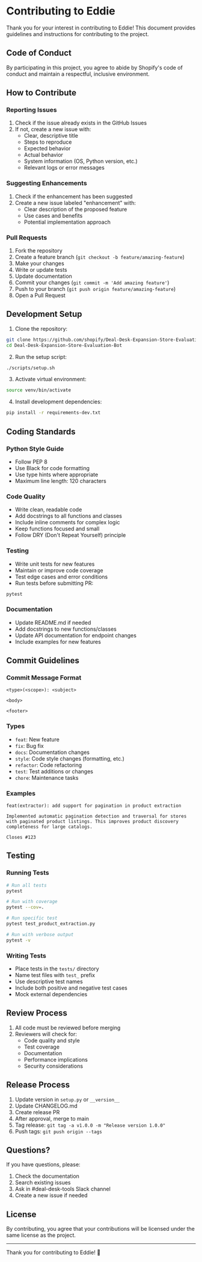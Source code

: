 # Contributing to Eddie

Thank you for your interest in contributing to Eddie! This document provides guidelines and instructions for contributing to the project.

## Code of Conduct

By participating in this project, you agree to abide by Shopify's code of conduct and maintain a respectful, inclusive environment.

## How to Contribute

### Reporting Issues

1. Check if the issue already exists in the GitHub Issues
2. If not, create a new issue with:
   - Clear, descriptive title
   - Steps to reproduce
   - Expected behavior
   - Actual behavior
   - System information (OS, Python version, etc.)
   - Relevant logs or error messages

### Suggesting Enhancements

1. Check if the enhancement has been suggested
2. Create a new issue labeled "enhancement" with:
   - Clear description of the proposed feature
   - Use cases and benefits
   - Potential implementation approach

### Pull Requests

1. Fork the repository
2. Create a feature branch (`git checkout -b feature/amazing-feature`)
3. Make your changes
4. Write or update tests
5. Update documentation
6. Commit your changes (`git commit -m 'Add amazing feature'`)
7. Push to your branch (`git push origin feature/amazing-feature`)
8. Open a Pull Request

## Development Setup

1. Clone the repository:
```bash
git clone https://github.com/shopify/Deal-Desk-Expansion-Store-Evaluation-Bot.git
cd Deal-Desk-Expansion-Store-Evaluation-Bot
```

2. Run the setup script:
```bash
./scripts/setup.sh
```

3. Activate virtual environment:
```bash
source venv/bin/activate
```

4. Install development dependencies:
```bash
pip install -r requirements-dev.txt
```

## Coding Standards

### Python Style Guide

- Follow PEP 8
- Use Black for code formatting
- Use type hints where appropriate
- Maximum line length: 120 characters

### Code Quality

- Write clean, readable code
- Add docstrings to all functions and classes
- Include inline comments for complex logic
- Keep functions focused and small
- Follow DRY (Don't Repeat Yourself) principle

### Testing

- Write unit tests for new features
- Maintain or improve code coverage
- Test edge cases and error conditions
- Run tests before submitting PR:
```bash
pytest
```

### Documentation

- Update README.md if needed
- Add docstrings to new functions/classes
- Update API documentation for endpoint changes
- Include examples for new features

## Commit Guidelines

### Commit Message Format

```
<type>(<scope>): <subject>

<body>

<footer>
```

### Types

- `feat`: New feature
- `fix`: Bug fix
- `docs`: Documentation changes
- `style`: Code style changes (formatting, etc.)
- `refactor`: Code refactoring
- `test`: Test additions or changes
- `chore`: Maintenance tasks

### Examples

```
feat(extractor): add support for pagination in product extraction

Implemented automatic pagination detection and traversal for stores
with paginated product listings. This improves product discovery
completeness for large catalogs.

Closes #123
```

## Testing

### Running Tests

```bash
# Run all tests
pytest

# Run with coverage
pytest --cov=.

# Run specific test
pytest test_product_extraction.py

# Run with verbose output
pytest -v
```

### Writing Tests

- Place tests in the `tests/` directory
- Name test files with `test_` prefix
- Use descriptive test names
- Include both positive and negative test cases
- Mock external dependencies

## Review Process

1. All code must be reviewed before merging
2. Reviewers will check for:
   - Code quality and style
   - Test coverage
   - Documentation
   - Performance implications
   - Security considerations

## Release Process

1. Update version in `setup.py` or `__version__`
2. Update CHANGELOG.md
3. Create release PR
4. After approval, merge to main
5. Tag release: `git tag -a v1.0.0 -m "Release version 1.0.0"`
6. Push tags: `git push origin --tags`

## Questions?

If you have questions, please:
1. Check the documentation
2. Search existing issues
3. Ask in #deal-desk-tools Slack channel
4. Create a new issue if needed

## License

By contributing, you agree that your contributions will be licensed under the same license as the project.

---

Thank you for contributing to Eddie! 🚀

